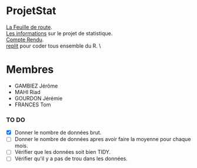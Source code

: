# ProjetStat

[La Feuille de route](https://github.com/l3miage-gambiezj/ProjetStat/blob/master/ReadMe_Gambiez-Mahi-Gourdon-Frances.md). \
[Les informations](https://github.com/l3miage-gambiezj/ProjetStat/blob/master/InfoProjet.md) sur le projet de statistique. \
[Compte Rendu](https://docs.google.com/document/d/1uJ8qKiBnoCDlUOT2wjCiRSdeRVSXhIKF8rwiTWketL4/edit?usp=sharing). \
[replit](https://replit.com/join/sjbuijydgr-jeromegambiez) pour coder tous ensemble du R. \
# Membres

* GAMBIEZ Jérôme
* MAHI Riad
* GOURDON Jérémie
* FRANCES Tom

### TO DO
  - [x] Donner le nombre de données brut. 
  - [ ] Donner le nombre de données apres avoir faire la moyenne pour chaque mois. 
  - [ ] Vérifier que les données soit bien TIDY. 
  - [ ] Vérifier qu'il y a pas de trou dans les données. 
